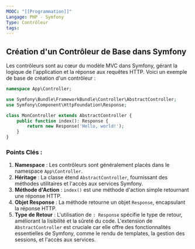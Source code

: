 ```yaml
---
MOOC: "[[Programmation]]"
Langage: PHP - Symfony
Type: Contrôleur
tags:
---
```

## Création d'un Contrôleur de Base dans Symfony

Les contrôleurs sont au cœur du modèle MVC dans Symfony, gérant la logique de l'application et la réponse aux requêtes HTTP. Voici un exemple de base de création d'un contrôleur :

```php
namespace App\Controller;

use Symfony\Bundle\FrameworkBundle\Controller\AbstractController;
use Symfony\Component\HttpFoundation\Response;

class MonController extends AbstractController {
    public function index(): Response {
        return new Response('Hello, world!');
    }
}
```

### Points Clés :

1. **Namespace** : Les contrôleurs sont généralement placés dans le namespace `App\Controller`.
2. **Héritage** : La classe étend `AbstractController`, fournissant des méthodes utilitaires et l'accès aux services Symfony.
3. **Méthode d'Action** : `index()` est une méthode d'action simple retournant une réponse HTTP.
4. **Objet Response** : La méthode retourne un objet `Response`, encapsulant la réponse HTTP.
5. **Type de Retour** : L'utilisation de `: Response` spécifie le type de retour, améliorant la lisibilité et la sûreté du code.
L'extension de `AbstractController` est cruciale car elle offre des fonctionnalités essentielles de Symfony, comme le rendu de templates, la gestion des sessions, et l'accès aux services.
